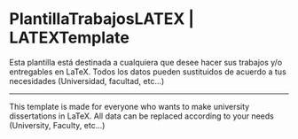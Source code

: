 # PlantillaTrabajosLATEX | LATEXTemplate
Esta plantilla está destinada a cualquiera que desee hacer sus trabajos y/o entregables en LaTeX.
Todos los datos pueden sustituidos de acuerdo a tus necesidades (Universidad, facultad, etc...)

------

This template is made for everyone who wants to make university dissertations in LaTeX.
All data can be replaced according to your needs (University, Faculty, etc...)
